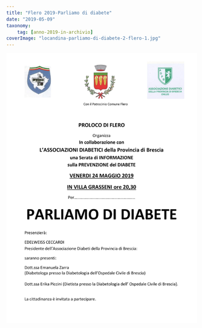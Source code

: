 ```yaml
---
title: "Flero 2019-Parliamo di diabete"
date: "2019-05-09"
taxonomy: 
    tag: [anno-2019-in-archivio]
coverImage: "locandina-parliamo-di-diabete-2-flero-1.jpg"
---
```


![](images/locandina-parliamo-di-diabete-2-flero-1.jpg)
